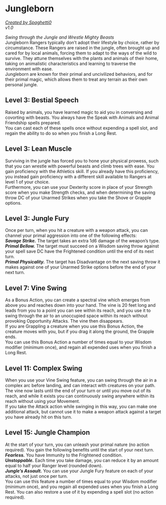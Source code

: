 # Jungleborn
[*Created by Spaghetti0*](https://bio.site/spaghetti0)  
*v1.0*  

*Swing through the Jungle and Wrestle Mighty Beasts*  
Jungleborn Rangers typically don’t adopt their lifestyle by choice, rather by circumstance. These Rangers are raised in the jungle, often brought up and cared for by local animals, forcing them to adapt to the ways of the wild to survive. They attune themselves with the plants and animals of their home, taking on animalistic characteristics and learning to traverse the environment with ease.  
Jungleborn are known for their primal and uncivilized behaviors, and for their primal magic, which allows them to treat any terrain as their own personal jungle.

## Level 3: Bestial Speech
Raised by animals, you have learned magic to aid you in conversing and covorting with beasts. You always have the Speak with Animals and Animal Friendship spells prepared.  
You can cast each of these spells once without expending a spell slot, and regain the ability to do so when you finish a Long Rest.

## Level 3: Lean Muscle
Surviving in the jungle has forced you to hone your physical prowess, such that you can wrestle with powerful beasts and climb trees with ease. You gain proficiency with the Athletics skill. If you already have this proficiency, you instead gain proficiency with a different skill available to Rangers at level 1 of your choice.  
Furthermore, you can use your Dexterity score in place of your Strength score when you make Strength checks, and when determining the saving throw DC of your Unarmed Strikes when you take the Shove or Grapple options.

## Level 3: Jungle Fury
Once per turn, when you hit a creature with a weapon attack, you can channel your primal aggression into one of the following effects:  
***Savage Strike.*** The target takes an extra 1d6 damage of the weapon’s type.  
***Primal Bellow.*** The target must succeed on a Wisdom saving throw against your spell save DC have the Frightened condition until the end of its next turn.  
***Primal Physicality.*** The target has Disadvantage on the next saving throw it makes against one of your Unarmed Strike options before the end of your next turn.

## Level 7: Vine Swing
As a Bonus Action, you can create a spectral vine which emerges from above you and reaches down into your hand. The vine is 20 feet long and leads from you to a point you can see within its reach, and you use it to swing through the air to an unoccupied space within its reach without provoking Opportunity Attacks. The vine then disappears.  
If you are Grappling a creature when you use this Bonus Action, the creature moves with you, but if you drag it along the ground, the Grapple ends.  
You can use this Bonus Action a number of times equal to your Wisdom modifier (minimum once), and regain all expended uses when you finish a Long Rest.

## Level 11: Complex Swing
When you use your Vine Swing feature, you can swing through the air in a complex arc before landing, and can interact with creatures on your path. The vine now lasts until the end of your turn or until you move out of its reach, and while it exists you can continuously swing anywhere within its reach without using your Movement.  
If you take the Attack action while swinging in this way, you can make one additional attack, but cannot use it to make a weapon attack against a target you have already hit on this turn.

## Level 15: Jungle Champion
At the start of your turn, you can unleash your primal nature (no action required). You gain the following benefits until the start of your next turn.  
***Fearless.*** You have Immunity to the Frightened condition.  
***Unstoppable.*** Each time you take damage, you can reduce it by an amount equal to half your Ranger level (rounded down).  
***Jungle’s Assault.*** You can use your Jungle Fury feature on each of your attacks, not just once per turn.  
You can use this feature a number of times equal to your Wisdom modifier (minimum once), and you regain all expended uses when you finish a Long Rest. You can also restore a use of it by expending a spell slot (no action required).